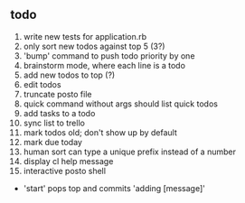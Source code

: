 todo
----

1. write new tests for application.rb
2. only sort new todos against top 5 (3?)
3. 'bump' command to push todo priority by one
4. brainstorm mode, where each line is a todo
5. add new todos to top (?)
6. edit todos
7. truncate posto file
8. quick command without args should list quick todos
9. add tasks to a todo
10. sync list to trello
11. mark todos old; don't show up by default
12. mark due today
13. human sort can type a unique prefix instead of a number
14. display cl help message
15. interactive posto shell
* 'start' pops top and commits 'adding [message]'
